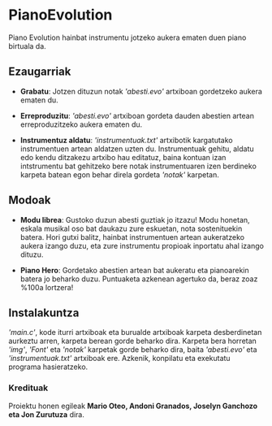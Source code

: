 # PianoEvolution
Piano Evolution hainbat instrumentu jotzeko aukera ematen duen piano birtuala da.

## Ezaugarriak
* **Grabatu**: Jotzen dituzun notak _'abesti.evo'_ artxiboan gordetzeko aukera ematen du.

* **Erreproduzitu**: _'abesti.evo'_ artxiboan gordeta dauden abestien artean erreproduzitzeko aukera ematen du.

* **Instrumentuz aldatu**: _'instrumentuak.txt'_ artxibotik kargatutako instrumentuen artean aldatzen uzten du. Instrumentuak gehitu, aldatu edo kendu ditzakezu artxibo hau editatuz, baina kontuan izan intstrumentu bat gehitzeko bere notak instrumentuaren izen berdineko karpeta batean egon behar direla gordeta _'notak'_ karpetan.

## Modoak
* **Modu librea**: Gustoko duzun abesti guztiak jo itzazu! Modu honetan, eskala musikal oso bat daukazu zure eskuetan, nota sostenituekin batera. Hori gutxi balitz, hainbat instrumentuen artean aukeratzeko aukera izango duzu, eta zure instrumentu propioak inportatu ahal izango dituzu.

* **Piano Hero**: Gordetako abestien artean bat aukeratu eta pianoarekin batera jo beharko duzu. Puntuaketa azkenean agertuko da, beraz zoaz %100a lortzera!

## Instalakuntza
_'main.c'_, kode iturri artxiboak eta burualde artxiboak karpeta desberdinetan aurkeztu arren, karpeta berean gorde beharko dira. Karpeta bera horretan _'img'_, _'Font'_ eta _'notak'_ karpetak gorde beharko dira, baita _'abesti.evo'_ eta _'instrumentuak.txt'_ artxiboak ere. Azkenik, konpilatu eta exekutatu programa hasieratzeko.

### Kredituak
Proiektu honen egileak **Mario Oteo, Andoni Granados, Joselyn Ganchozo eta Jon Zurutuza** dira.
